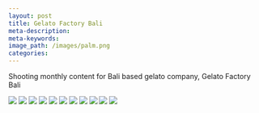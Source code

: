 ```yaml
---
layout: post
title: Gelato Factory Bali
meta-description:
meta-keywords:
image_path: /images/palm.png
categories:
---
```


Shooting monthly content for Bali based gelato company, Gelato Factory Bali

![](/uploads/-y4a0120.jpg) ![](/uploads/-y4a9992.jpg) ![](/uploads/-y4a9881.jpg) ![](/uploads/-y4a9856.jpg) ![](/uploads/-y4a9747.jpg) ![](blob:https://app.cloudcannon.com/695774e6-396b-4ff0-9f21-b7212e919fd9) ![](blob:https://app.cloudcannon.com/1fcd8e79-1fde-4922-81ed-f5b808a2b199) ![](/uploads/-y4a0201.jpg) ![](/uploads/-y4a0257.jpg) ![](/uploads/-y4a9753.jpg) ![](/uploads/-y4a0185.jpg)